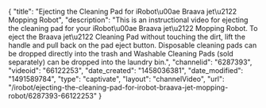 {
    "title": "Ejecting the Cleaning Pad for iRobot\u00ae Braava jet\u2122 Mopping Robot",
    "description": "This is an instructional video for ejecting the cleaning pad for your iRobot\u00ae Braava jet\u2122 Mopping Robot. To eject the Braava jet\u2122 Cleaning Pad without touching the dirt, lift the handle and pull back on the pad eject button. Disposable cleaning pads can be dropped directly into the trash and Washable Cleaning Pads (sold separately) can be dropped into the laundry bin.",
    "channelid": "6287393",
    "videoid": "66122253",
    "date_created": "1458036381",
    "date_modified": "1491589784",
    "type": "captivate",
    "layout": "channelVideo",
    "url": "\/irobot\/ejecting-the-cleaning-pad-for-irobot-braava-jet-mopping-robot\/6287393-66122253"
}
